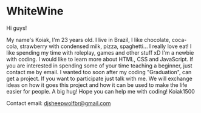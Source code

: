 # WhiteWine

Hi guys!

My name's Koiak, I'm 23 years old. I live in Brazil, I like chocolate, coca-cola, strawberry with condensed milk, pizza, spaghetti... I really love eat! I like spending my time with roleplay, games and other stuff xD
I'm a newbie with coding. I would like to learn more about HTML, CSS and JavaScript. If you are interested in spending some of your time teaching a beginner, just contact me by email. I wanted too soon after my coding "Graduation", can get a project. If you want to participate just talk with me. We will exchange ideas on how it goes this project  and how it can be used to make the life easier for people.
A big hug! Hope you can help me with coding!
<right>Koiak1500</right>

Contact email: djsheepwolfbr@gmail.com
